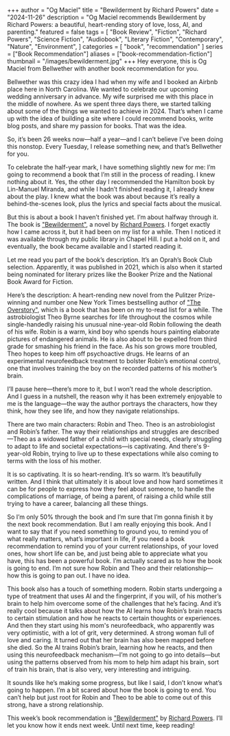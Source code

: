 +++
author = "Og Maciel"
title = "Bewilderment by Richard Powers"
date = "2024-11-26"
description = "Og Maciel recommends Bewilderment by Richard Powers: a beautiful, heart-rending story of love, loss, AI, and parenting."
featured = false
tags = [
    "Book Review",
    "Fiction",
    "Richard Powers",
    "Science Fiction",
    "Audiobook",
    "Literary Fiction",
    "Contemporary",
    "Nature",
    "Environment",
]
categories = [
    "book",
    "recommendation"
]
series = ["Book Recommendation"]
aliases = ["book-recommendation-fiction"]
thumbnail = "/images/bewilderment.jpg"
+++
Hey everyone, this is Og Maciel from Bellwether with another book recommendation for you.

Bellwether was this crazy idea I had when my wife and I booked an Airbnb place here in North Carolina. We wanted to celebrate our upcoming wedding anniversary in advance. My wife surprised me with this place in the middle of nowhere. As we spent three days there, we started talking about some of the things we wanted to achieve in 2024. That’s when I came up with the idea of building a site where I could recommend books, write blog posts, and share my passion for books. That was the idea.

So, it’s been 26 weeks now—half a year—and I can’t believe I’ve been doing this nonstop. Every Tuesday, I release something new, and that’s Bellwether for you.

To celebrate the half-year mark, I have something slightly new for me: I’m going to recommend a book that I’m still in the process of reading. I knew nothing about it. Yes, the other day I recommended the Hamilton book by Lin-Manuel Miranda, and while I hadn’t finished reading it, I already knew about the play. I knew what the book was about because it’s really a behind-the-scenes look, plus the lyrics and special facts about the musical.

But this is about a book I haven’t finished yet. I’m about halfway through it. The book is ["Bewilderment"](https://www.goodreads.com/book/show/57621073-bewilderment), a novel by [Richard Powers](https://www.goodreads.com/author/show/11783.Richard_Powers). I forget exactly how I came across it, but it had been on my list for a while. Then I noticed it was available through my public library in Chapel Hill. I put a hold on it, and eventually, the book became available and I started reading it.

Let me read you part of the book’s description. It’s an Oprah’s Book Club selection. Apparently, it was published in 2021, which is also when it started being nominated for literary prizes like the Booker Prize and the National Book Award for Fiction.

Here’s the description: A heart-rending new novel from the Pulitzer Prize-winning and number one New York Times bestselling author of ["The Overstory"](https://www.goodreads.com/book/show/40180098-the-overstory), which is a book that has been on my to-read list for a while. The astrobiologist Theo Byrne searches for life throughout the cosmos while single-handedly raising his unusual nine-year-old Robin following the death of his wife. Robin is a warm, kind boy who spends hours painting elaborate pictures of endangered animals. He is also about to be expelled from third grade for smashing his friend in the face. As his son grows more troubled, Theo hopes to keep him off psychoactive drugs. He learns of an experimental neurofeedback treatment to bolster Robin’s emotional control, one that involves training the boy on the recorded patterns of his mother’s brain.

I’ll pause here—there’s more to it, but I won’t read the whole description. And I guess in a nutshell, the reason why it has been extremely enjoyable to me is the language—the way the author portrays the characters, how they think, how they see life, and how they navigate relationships.

There are two main characters: Robin and Theo. Theo is an astrobiologist and Robin’s father. The way their relationships and struggles are described—Theo as a widowed father of a child with special needs, clearly struggling to adapt to life and societal expectations—is captivating. And there's 9-year-old Robin, trying to live up to these expectations while also coming to terms with the loss of his mother.

It is so captivating. It is so heart-rending. It’s so warm. It’s beautifully written. And I think that ultimately it is about love and how hard sometimes it can be for people to express how they feel about someone, to handle the complications of marriage, of being a parent, of raising a child while still trying to have a career, balancing all these things.

So I’m only 50% through the book and I’m sure that I’m gonna finish it by the next book recommendation. But I am really enjoying this book. And I want to say that if you need something to ground you, to remind you of what really matters, what’s important in life, if you need a book recommendation to remind you of your current relationships, of your loved ones, how short life can be, and just being able to appreciate what you have, this has been a powerful book. I’m actually scared as to how the book is going to end. I’m not sure how Robin and Theo and their relationship—how this is going to pan out. I have no idea.

This book also has a touch of something modern. Robin starts undergoing a type of treatment that uses AI and the fingerprint, if you will, of his mother’s brain to help him overcome some of the challenges that he’s facing. And it’s really cool because it talks about how the AI learns how Robin’s brain reacts to certain stimulation and how he reacts to certain thoughts or experiences. And then they start using his mom's neurofeedback, who apparently was very optimistic, with a lot of grit, very determined. A strong woman full of love and caring. It turned out that her brain has also been mapped before she died. So the AI trains Robin’s brain, learning how he reacts, and then using this neurofeedback mechanism—I’m not going to go into details—but using the patterns observed from his mom to help him adapt his brain, sort of train his brain, that is also very, very interesting and intriguing.

It sounds like he’s making some progress, but like I said, I don’t know what’s going to happen. I’m a bit scared about how the book is going to end. You can’t help but just root for Robin and Theo to be able to come out of this strong, have a strong relationship.

This week’s book recommendation is ["Bewilderment"](https://www.goodreads.com/book/show/57621073-bewilderment) by [Richard Powers](https://www.goodreads.com/author/show/11783.Richard_Powers). I’ll let you know how it ends next week. Until next time, keep reading!
